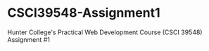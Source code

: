 # CSCI39548-Assignment1
Hunter College's Practical Web Development Course (CSCI 39548) Assignment #1
